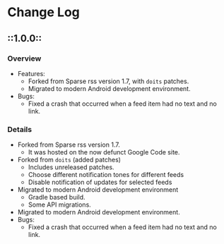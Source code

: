 # Change Log


## ::1.0.0::

### Overview

* Features:
    * Forked from Sparse rss version 1.7, with `doits` patches.
    * Migrated to modern Android development environment.
* Bugs:
    * Fixed a crash that occurred when a feed item had no text and no link.

### Details

* Forked from Sparse rss version 1.7.
    * It was hosted on the now defunct Google Code site.
* Forked from `doits` (added patches)
    * Includes unreleased patches.
    * Choose different notification tones for different feeds
    * Disable notification of updates for selected feeds
* Migrated to modern Android development environment
    * Gradle based build.
    * Some API migrations.
* Migrated to modern Android development environment.
* Bugs:
    * Fixed a crash that occurred when a feed item had no text and no link.
